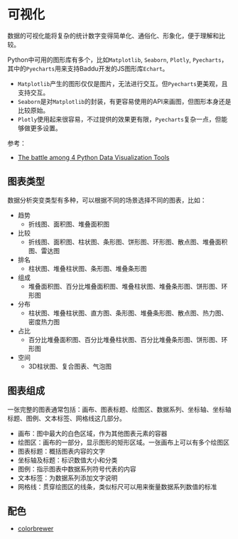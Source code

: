 # 可视化

数据的可视化能将复杂的统计数字变得简单化、通俗化、形象化，便于理解和比较。

Python中可用的图形库有多个，比如`Matplotlib`, `Seaborn`, `Plotly`, `Pyecharts`，其中的`Pyecharts`用来支持Baddu开发的JS图形库`Echart`。

- `Matplotlib`产生的图形仅仅是图片，无法进行交互。但`Pyecharts`更美观，且支持交互。
- `Seaborn`是对`Matplotlib`的封装，有更容易使用的API来画图，但图形本身还是比较原始。
- `Plotly`使用起来很容易，不过提供的效果更有限，`Pyecharts`复杂一点，但能够做更多设置。

参考：

- [The battle among 4 Python Data Visualization Tools](https://medium.datadriveninvestor.com/the-battle-among-4-python-data-visualization-tools-f4e90ab157ac)


## 图表类型

数据分析突变类型有多种，可以根据不同的场景选择不同的图表，比如：

- 趋势
    - 折线图、面积图、堆叠面积图
- 比较
    - 折线图、面积图、柱状图、条形图、饼形图、环形图、散点图、堆叠面积图、雷达图
- 排名
    - 柱状图、堆叠柱状图、条形图、堆叠条形图
- 组成
    - 堆叠面积图、百分比堆叠面积图、堆叠柱状图、堆叠条形图、饼形图、环形图
- 分布
    - 柱状图、堆叠柱状图、直方图、条形图、堆叠条形图、散点图、热力图、密度热力图
- 占比
    - 百分比堆叠面积图、百分比堆叠柱状图、百分比堆叠条形图、饼形图、环形图
- 空间
    - 3D柱状图、复合图表、气泡图


## 图表组成

一张完整的图表通常包括：画布、图表标题、绘图区、数据系列、坐标轴、坐标轴标题、图例、文本标签、网格线这几部分。

- 画布：图中最大的白色区域，作为其他图表元素的容器
- 绘图区：画布的一部分，显示图形的矩形区域。一张画布上可以有多个绘图区
- 图表标题：概括图表内容的文字
- 坐标轴及标题：标识数值大小和分类
- 图例：指示图表中数据系列符号代表的内容
- 文本标签：为数据系列添加文字说明
- 网格线：贯穿绘图区的线条，类似标尺可以用来衡量数据系列数值的标准


## 配色

- [colorbrewer](https://colorbrewer2.org/#type=qualitative&scheme=Accent&n=6)
